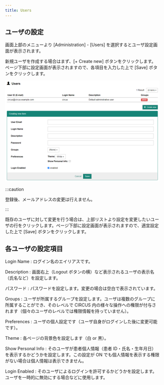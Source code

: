 ```yaml
---
title: Users
---
```


## ユーザの設定

画面上部のメニューより [Administration] - [Users] を選択するとユーザ設定画面が表示されます。

新規ユーザを作成する場合はまず、[+ Create new] ボタンをクリックします。ページ下部に設定画面が表示されますので、各項目を入力した上で [Save] ボタンをクリックします。

![Create new user](create-new-user.png)

:::caution

登録後、メールアドレスの変更は行えません。

:::

既存のユーザに対して変更を行う場合は、上部リストより設定を変更したいユーザの行をクリックします。ページ下部に設定画面が表示されますので、適宜設定した上で [Save] ボタンをクリックします。

## 各ユーザの設定項目

Login Name
: ログイン名のエイリアスです。

Description
: 画面右上（Logout ボタンの横）など表示されるユーザの表示名（氏名など）を設定します。

パスワード
: パスワードを設定します。変更の場合は空白で表示されています。

Groups
: ユーザが所属するグループを設定します。ユーザは複数のグループに所属することができ、そのレベルで CIRCUS 内の様々な操作への権限が付与されます（個々のユーザのレベルでは権限情報を持っていません）。

Preferences
: ユーザの個人設定です（ユーザ自身がログインした後に変更可能です）。

Theme
: 各ページの背景色を設定します（白 or 黒）。

Show Personal Info
: そのユーザが患者個人情報（患者 ID・氏名・生年月日）を表示するかどうかを設定します。この設定が ON でも個人情報を表示する権限がない場合は個人情報は表示できません。

Login Enabled
: そのユーザによるログインを許可するかどうかを設定します。ユーザを一時的に無効にする場合などに使用します。

